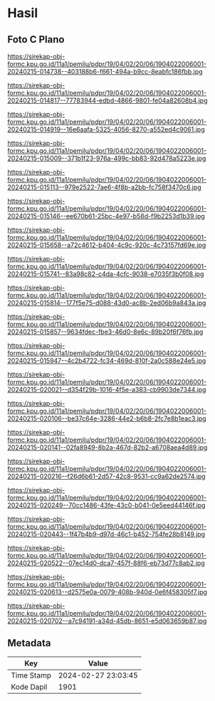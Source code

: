 # Hasil

## Foto C Plano

https://sirekap-obj-formc.kpu.go.id/11a1/pemilu/pdpr/19/04/02/20/06/1904022006001-20240215-014738--403188b6-f661-494a-b9cc-8eabfc186fbb.jpg

https://sirekap-obj-formc.kpu.go.id/11a1/pemilu/pdpr/19/04/02/20/06/1904022006001-20240215-014817--77783944-edbd-4866-9801-fe04a82608b4.jpg

https://sirekap-obj-formc.kpu.go.id/11a1/pemilu/pdpr/19/04/02/20/06/1904022006001-20240215-014919--16e6aafa-5325-4056-8270-a552ed4c9061.jpg

https://sirekap-obj-formc.kpu.go.id/11a1/pemilu/pdpr/19/04/02/20/06/1904022006001-20240215-015009--371b1f23-976a-499c-bb83-92d478a5223e.jpg

https://sirekap-obj-formc.kpu.go.id/11a1/pemilu/pdpr/19/04/02/20/06/1904022006001-20240215-015113--979e2522-7ae6-4f8b-a2bb-fc758f3470c6.jpg

https://sirekap-obj-formc.kpu.go.id/11a1/pemilu/pdpr/19/04/02/20/06/1904022006001-20240215-015146--ee670b61-25bc-4e97-b58d-f9b2253d1b39.jpg

https://sirekap-obj-formc.kpu.go.id/11a1/pemilu/pdpr/19/04/02/20/06/1904022006001-20240215-015658--a72c4612-b404-4c9c-920c-4c73157fd69e.jpg

https://sirekap-obj-formc.kpu.go.id/11a1/pemilu/pdpr/19/04/02/20/06/1904022006001-20240215-015741--83a98c82-c4da-4cfc-9038-e7035f3b0f08.jpg

https://sirekap-obj-formc.kpu.go.id/11a1/pemilu/pdpr/19/04/02/20/06/1904022006001-20240215-015814--177f5e75-d088-43d0-ac8b-2ed06b9a843a.jpg

https://sirekap-obj-formc.kpu.go.id/11a1/pemilu/pdpr/19/04/02/20/06/1904022006001-20240215-015857--9634fdec-fbe3-46d0-8e6c-89b20f6f76fb.jpg

https://sirekap-obj-formc.kpu.go.id/11a1/pemilu/pdpr/19/04/02/20/06/1904022006001-20240215-015947--4c2b4722-fc34-469d-810f-2a0c588e24e5.jpg

https://sirekap-obj-formc.kpu.go.id/11a1/pemilu/pdpr/19/04/02/20/06/1904022006001-20240215-020021--d354f29b-1016-4f5e-a383-cb9903de7344.jpg

https://sirekap-obj-formc.kpu.go.id/11a1/pemilu/pdpr/19/04/02/20/06/1904022006001-20240215-020106--be37c64e-3286-44e2-b6b8-2fc7e8b1eac3.jpg

https://sirekap-obj-formc.kpu.go.id/11a1/pemilu/pdpr/19/04/02/20/06/1904022006001-20240215-020141--02fa8949-8b2a-467d-82b2-a6708aea4d89.jpg

https://sirekap-obj-formc.kpu.go.id/11a1/pemilu/pdpr/19/04/02/20/06/1904022006001-20240215-020216--f26d6b61-2d57-42c8-9531-cc9a62de2574.jpg

https://sirekap-obj-formc.kpu.go.id/11a1/pemilu/pdpr/19/04/02/20/06/1904022006001-20240215-020249--70cc1486-43fe-43c0-b041-0e5eed44146f.jpg

https://sirekap-obj-formc.kpu.go.id/11a1/pemilu/pdpr/19/04/02/20/06/1904022006001-20240215-020443--1f47b4b9-d97d-46c1-b452-754fe28b8149.jpg

https://sirekap-obj-formc.kpu.go.id/11a1/pemilu/pdpr/19/04/02/20/06/1904022006001-20240215-020522--07ec14d0-dca7-457f-88f6-eb73d77c8ab2.jpg

https://sirekap-obj-formc.kpu.go.id/11a1/pemilu/pdpr/19/04/02/20/06/1904022006001-20240215-020613--d2575e0a-0079-408b-940d-0e6f458305f7.jpg

https://sirekap-obj-formc.kpu.go.id/11a1/pemilu/pdpr/19/04/02/20/06/1904022006001-20240215-020702--a7c94191-a34d-45db-8651-e5d063659b87.jpg


## Metadata

| Key        | Value               |
| ---------- | ------------------- |
| Time Stamp | 2024-02-27 23:03:45 |
| Kode Dapil | 1901                |



